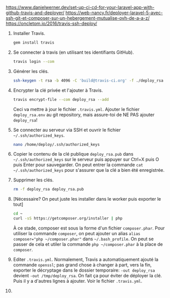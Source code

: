 https://www.danielwerner.dev/set-up-ci-cd-for-your-laravel-app-with-github-travis-and-deployer/
https://web-nancy.fr/deployer-laravel-5-avec-ssh-git-et-composer-sur-un-hebergement-mutualise-ovh-de-a-a-z/
https://oncletom.io/2016/travis-ssh-deploy/

1. Installer Travis.
    ```sh
    gem install travis
    ```

2. Se connecter à travis (en utilisant tes identifiants GitHub).
    ```sh
    travis login --com
    ```

3. Générer les clés.
    ```sh
    ssh-keygen -t rsa -b 4096 -C 'build@travis-ci.org' -f ./deploy_rsa
    ```

4. Encrypter la clé privée et l'ajouter à Travis.
    ```sh
    travis encrypt-file --com deploy_rsa --add
    ```
    Ceci va mettre à jour le fichier `.travis.yml`. Ajouter le fichier `deploy_rsa.env` au git repository, mais assure-toi de NE PAS ajouter `deploy_rsa`!

5. Se connecter au serveur via SSH et ouvrir le fichier `~/.ssh/authorized_keys`.
    ```sh
    nano /home/deploy/.ssh/authorized_keys
    ```

6. Copier le contenu de la clé publique `deploy_rsa.pub` dans `~/.ssh/authorized_keys` sur le serveur puis appuyer sur Ctrl+X puis O puis Enter pour sauvegarder. On peut entrer la commande `cat ~/.ssh/authorized_keys` pour s'assurer que la clé a bien été enregistrée.

7. Supprimer les clés.
    ```sh
    rm -f deploy_rsa deploy_rsa.pub
    ``` 

8. [Nécessaire? On peut juste les installer dans le worker puis exporter le tout]
    ```sh
    cd ~
    curl -sS https://getcomposer.org/installer | php
    ```
    À ce stade, composer est sous la forme d'un fichier `composer.phar`. Pour utiliser la commande `composer`, on peut ajouter un alias `alias composer="php ~/composer.phar"` dans `~/.bash_profile`. On peut se passer de cela et utiler la commande `php ~/composer.phar` à la place de `composer`.

9. Editer `.travis.yml`. Normalement, Travis a automatiquement ajouté la commande `openssl`; pas grand chose à changer à part, vers la fin, exporter le décryptage dans le dossier temporaire: `-out deploy_rsa` devient `-out /tmp/deploy_rsa`. On fait ça pour éviter de déployer la clé. Puis il y a d'autres lignes à ajouter. Voir le fichier `.travis.yml`.

10. 